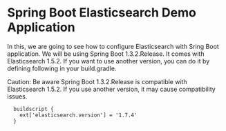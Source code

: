 # Spring Boot Elasticsearch Demo Application

In this, we are going to see how to configure Elasticsearch with Sring Boot application. We will be using Spring Boot 1.3.2.Release. It comes with Elasticsearch 1.5.2. If you want to use another version, you can do it by defining following in your build.gradle. 

Caution: Be aware Spring Boot 1.3.2.Release is compatible with Elasticsearch 1.5.2. If you use another version, it may cause compatibility issues.

```
  buildscript {
  	ext['elasticsearch.version'] = '1.7.4'
  }

```
